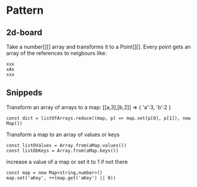 # Pattern

## 2d-board

Take a number[][] array and transforms it to a Point[][].
Every point gets an array of the references to neigbours like:

```
xxx
xAx
xxx
```

## Snippeds

Transform an array of arrays to a map: [[a,3],[b,2]] => { 'a':3, 'b':2 }
```
const dict = listOfArrays.reduce((map, p) => map.set(p[0], p[1]), new Map())
```

Transform a map to an array of values or keys
```
const listOValues = Array.from(aMap.values())
const listObKeys = Array.from(aMap.keys())
```

increase a value of a map or set it to 1 if not there
```
const map = new Map<string,number>()
map.set('aKey', ++(map.get('aKey') || 0))
```